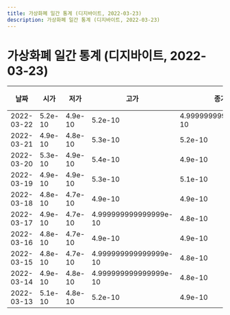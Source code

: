 ```yaml
---
title: 가상화폐 일간 통계 (디지바이트, 2022-03-23)
description: 가상화폐 일간 통계 (디지바이트, 2022-03-23)
---
```



가상화폐 일간 통계 (디지바이트, 2022-03-23)
===

|날짜|시가|저가|고가|종가|비고|
|--|--|--|--|--|--|
|2022-03-22|5.2e-10|4.9e-10|5.2e-10|4.999999999999999e-10|    |
|2022-03-21|4.9e-10|4.8e-10|5.3e-10|5.2e-10|    |
|2022-03-20|5.3e-10|4.9e-10|5.4e-10|4.9e-10|    |
|2022-03-19|4.9e-10|4.9e-10|5.3e-10|5.1e-10|    |
|2022-03-18|4.8e-10|4.7e-10|4.9e-10|4.9e-10|    |
|2022-03-17|4.9e-10|4.7e-10|4.999999999999999e-10|4.8e-10|    |
|2022-03-16|4.8e-10|4.7e-10|4.9e-10|4.9e-10|    |
|2022-03-15|4.8e-10|4.7e-10|4.999999999999999e-10|4.8e-10|    |
|2022-03-14|4.9e-10|4.8e-10|4.999999999999999e-10|4.8e-10|    |
|2022-03-13|5.1e-10|4.8e-10|5.2e-10|4.9e-10|    |
